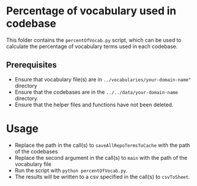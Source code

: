 # Percentage of vocabulary used in codebase

This folder contains the `percentOfVocab.py` script, which can be used to calculate the percentage of vocabulary terms used in each codebase.

## Prerequisites

- Ensure that vocabulary file(s) are in `../vocabularies/your-domain-name"` directory
- Ensure that the codebases are in the `../../data/your-domain-name` directory.
- Ensure that the helper files and functions have not been deleted.

# Usage

- Replace the path in the call(s) to `saveAllRepoTermsToCache` with the path of the codebases
- Replace the second argument in the call(s) to `main` with the path of the vocabulary file
- Run the script with `python percentOfVocab.py`.
- The results will be written to a csv specified in the call(s) to `csvToSheet`.
